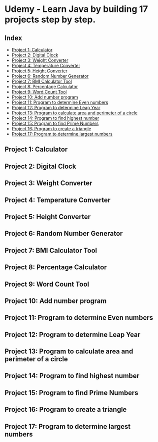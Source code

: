 <h1> Udemy - Learn Java by building 17 projects step by step. </h1>

<h2>Index</h2>

- [Project 1: Calculator](#project-1-calculator)
- [Project 2: Digital Clock](#project-2-digital-clock)
- [Project 3: Weight Converter](#project-3-weight-converter)
- [Project 4: Temperature Converter](#project-4-temperature-converter)
- [Project 5: Height Converter](#project-5-height-converter)
- [Project 6: Random Number Generator](#project-6-random-number-generator)
- [Project 7: BMI Calculator Tool](#project-7-bmi-calculator-tool)
- [Project 8: Percentage Calculator](#project-8-percentage-calculator)
- [Project 9: Word Count Tool](#project-9-word-count-tool)
- [Project 10: Add number  program](#project-10-add-number--program)
- [Project 11: Program to determine Even numbers](#project-11-program-to-determine-even-numbers)
- [Project 12: Program to determine Leap Year](#project-12-program-to-determine-leap-year)
- [Project 13: Program to calculate area  and perimeter of a circle](#project-13-program-to-calculate-area--and-perimeter-of-a-circle)
- [Project 14: Program to find highest number](#project-14-program-to-find-highest-number)
- [Project 15: Program to find Prime Numbers](#project-15-program-to-find-prime-numbers)
- [Project 16: Program to create a triangle](#project-16-program-to-create-a-triangle)
- [Project 17: Program to determine largest numbers](#project-17-program-to-determine-largest-numbers)


## Project 1: Calculator
## Project 2: Digital Clock
## Project 3: Weight Converter
## Project 4: Temperature Converter
## Project 5: Height Converter 
## Project 6: Random Number Generator
## Project 7: BMI Calculator Tool
## Project 8: Percentage Calculator
## Project 9: Word Count Tool
## Project 10: Add number  program
## Project 11: Program to determine Even numbers
## Project 12: Program to determine Leap Year
## Project 13: Program to calculate area  and perimeter of a circle
## Project 14: Program to find highest number
## Project 15: Program to find Prime Numbers
## Project 16: Program to create a triangle
## Project 17: Program to determine largest numbers
